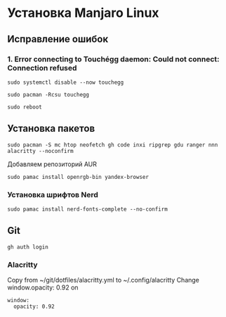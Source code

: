 # Установка Manjaro Linux

## Исправление ошибок
### 1. Error connecting to Touchégg daemon: Could not connect: Connection refused

```
sudo systemctl disable --now touchegg
```
```
sudo pacman -Rcsu touchegg
```
```
sudo reboot
```
## Установка пакетов
```
sudo pacman -S mc htop neofetch gh code inxi ripgrep gdu ranger nnn alacritty --noconfirm
```
Добавляем репозиторий AUR
```
sudo pamac install openrgb-bin yandex-browser
```
### Установка шрифтов Nerd
```
sudo pamac install nerd-fonts-complete --no-confirm 
```

## Git
```
gh auth login
```
### Alacritty
Copy from ~/git/dotfiles/alacritty.yml to ~/.config/alacritty
Change window.opacity: 0.92 on
```
window:
  opacity: 0.92
```

